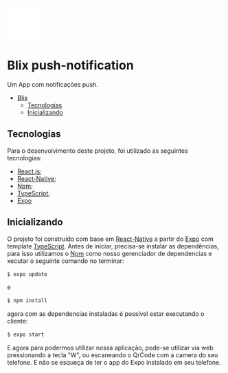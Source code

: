 ![blix](https://github.com/Biahellens/Blix/blob/main/assets/LogoborboletaIcon.png)
# Blix push-notification
 
Um App com notificações push.

- [Blix](#Blix)
  - [Tecnologias](#tecnologias)
  - [Inicializando](#inicializando)

    
## Tecnologias
Para o desenvolvimento deste projeto, foi utilizado as seguintes tecnologias:

- [React.js](https://react.dev/);
- [React-Native](https://reactnative.dev/);
- [Npm](https://www.npmjs.com/);
- [TypeScript](https://www.typescriptlang.org/);
- [Expo](https://docs.expo.dev/)


## Inicializando

O projeto foi construido com base em [React-Native](https://reactnative.dev/) a partir do [Expo](https://docs.expo.dev/) com template [TypeScript](https://www.typescriptlang.org/). Antes de iniciar, precisa-se instalar as dependências, para isso utilizamos o [Npm](https://www.npmjs.com/) como nosso gerenciador de dependencias e xecutar o seguinte comando no terminar:

```bash
$ expo update
```
e
```bash
$ npm install
```

agora com as dependencias instaladas é possível estar executando o cliente:

```bash
$ expo start
```

E agora para podermos utilizar nossa aplicação, pode-se utilizar via web pressionando a tecla "W", ou escaneando o QrCode com a camera do seu telefone. E não se esqueça de ter o app do Expo instalado em seu telefone.
